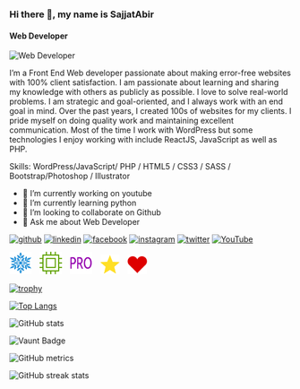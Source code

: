 ### Hi there 👋, my name is SajjatAbir
#### Web Developer
![Web Developer](https://scontent.fdac148-1.fna.fbcdn.net/v/t39.30808-6/410216851_1023885422240093_1016420472961929239_n.jpg?stp=dst-jpg_s960x960&_nc_cat=108&ccb=1-7&_nc_sid=cc71e4&_nc_ohc=ZwNGcANhPcwQ7kNvgFmaaYY&_nc_zt=23&_nc_ht=scontent.fdac148-1.fna&_nc_gid=A_dHW8ZIbLT6cUjPurtL-J4&oh=00_AYAOtOlG5D3U-8AbIoIz_s49LFJhEeaWiwgyew0AFu3yCQ&oe=672ACFEC)

I’m a Front End Web developer passionate about making error-free websites with 100% client satisfaction. I am passionate about learning and sharing my knowledge with others as publicly as possible. I love to solve real-world problems. I am strategic and goal-oriented, and I always work with an end goal in mind. Over the past years, I created 100s of websites for my clients. I pride myself on doing quality work and maintaining excellent communication. Most of the time I work with WordPress but some technologies I enjoy working with include ReactJS, JavaScript as well as PHP.

Skills: WordPress/JavaScript/ PHP / HTML5 / CSS3 / SASS / Bootstrap/Photoshop / Illustrator

- 🔭 I’m currently working on youtube 
- 🌱 I’m currently learning python 
- 👯 I’m looking to collaborate on Github 
- 💬 Ask me about Web Developer 


[<img src='https://cdn.jsdelivr.net/npm/simple-icons@3.0.1/icons/github.svg' alt='github' height='40'>](https://github.com/SajjatAbir)  [<img src='https://cdn.jsdelivr.net/npm/simple-icons@3.0.1/icons/linkedin.svg' alt='linkedin' height='40'>](https://www.linkedin.com/in/https://www.linkedin.com/in/sajjat-hossain-abir-a31286280//)  [<img src='https://cdn.jsdelivr.net/npm/simple-icons@3.0.1/icons/facebook.svg' alt='facebook' height='40'>](https://www.facebook.com/https://www.facebook.com/md.sajjathossainabir/)  [<img src='https://cdn.jsdelivr.net/npm/simple-icons@3.0.1/icons/instagram.svg' alt='instagram' height='40'>](https://www.instagram.com/sajjat_hossian_abir_/)  [<img src='https://cdn.jsdelivr.net/npm/simple-icons@3.0.1/icons/twitter.svg' alt='twitter' height='40'>](https://twitter.com/@abir_sajjat)  [<img src='https://cdn.jsdelivr.net/npm/simple-icons@3.0.1/icons/youtube.svg' alt='YouTube' height='40'>](https://www.youtube.com/channel/@ALLINONE-gx8hx)  

<a href='https://archiveprogram.github.com/'><img src='https://raw.githubusercontent.com/acervenky/animated-github-badges/master/assets/acbadge.gif' width='40' height='40'></a> <a href='https://docs.github.com/en/developers'><img src='https://raw.githubusercontent.com/acervenky/animated-github-badges/master/assets/devbadge.gif' width='40' height='40'></a> <a href='https://github.com/pricing'><img src='https://raw.githubusercontent.com/acervenky/animated-github-badges/master/assets/pro.gif' width='40' height='40'></a> <a href='https://stars.github.com/'><img src='https://raw.githubusercontent.com/acervenky/animated-github-badges/master/assets/starbadge.gif' width='35' height='35'></a> <a href='https://docs.github.com/en/github/supporting-the-open-source-community-with-github-sponsors'><img src='https://raw.githubusercontent.com/acervenky/animated-github-badges/master/assets/sponsorbadge.gif' width='35' height='35'></a> 

[![trophy](https://github-profile-trophy.vercel.app/?username=SajjatAbir)](https://github.com/ryo-ma/github-profile-trophy)

[![Top Langs](https://github-readme-stats.vercel.app/api/top-langs/?username=SajjatAbir)](https://github.com/anuraghazra/github-readme-stats)

![GitHub stats](https://github-readme-stats.vercel.app/api?username=SajjatAbir&show_icons=true&count_private=true)  

![Vaunt Badge](https://api.vaunt.dev/v1/github/entities/SajjatAbir/contributions?format=svg&private=true)  

![GitHub metrics](https://metrics.lecoq.io/SajjatAbir)  

![GitHub streak stats](https://streak-stats.demolab.com/?user=SajjatAbir)  

